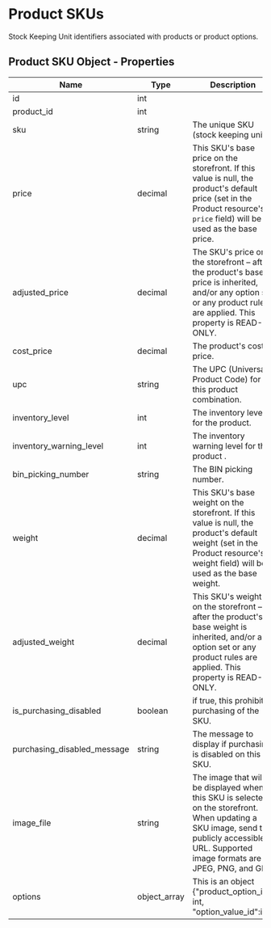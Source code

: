 # <span class="jumptarget"> Product SKUs </span>

Stock Keeping Unit identifiers associated with products or product options.

## <span class="jumptarget"> Product SKU Object - Properties </span>

| Name | Type | Description |
| --- | --- | --- |
| id | int | |
| product_id | int | |
| sku | string | The unique SKU (stock keeping unit). |
| price | decimal | This SKU's base price on the storefront. If this value is null, the product's default price (set in the Product resource's `price` field) will be used as the base price. |
| adjusted_price | decimal | The SKU's price on the storefront – after the product's base price is inherited, and/or any option set or any product rules are applied. This property is READ-ONLY. |
| cost_price | decimal | The product's cost price. |
| upc | string | The UPC (Universal Product Code) for this product combination. |
| inventory_level | int | The inventory level for the product. |
| inventory_warning_level | int | The inventory warning level for the product .|
| bin_picking_number | string | The BIN picking number. |
| weight | decimal | This SKU's base weight on the storefront. If this value is null, the product's default weight (set in the Product resource's weight field) will be used as the base weight. |
| adjusted_weight | decimal | This SKU's weight on the storefront – after the product's base weight is inherited, and/or any option set or any product rules are applied. This property is READ-ONLY. |
| is_purchasing_disabled | boolean | if true, this prohibits purchasing of the SKU. | 
| purchasing_disabled_message | string | The message to display if purchasing is disabled on this SKU. | 
| image_file | string | The image that will be displayed when this SKU is selected on the storefront. When updating a SKU image, send the publicly accessible URL. Supported image formats are JPEG, PNG, and GIF. | 
| options | object_array | This is an object {"product_option_id": int, "option_value_id":int} |

